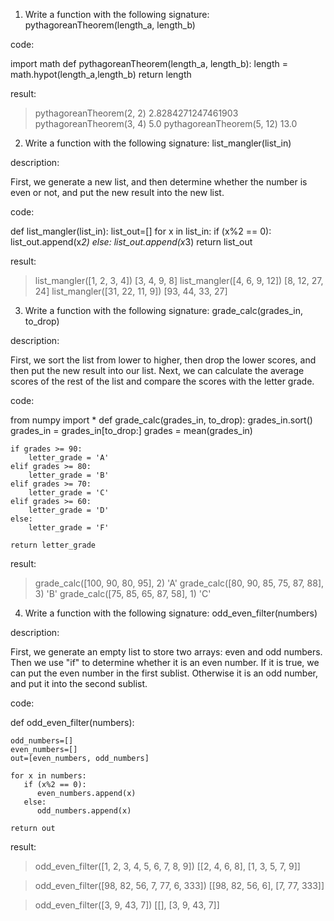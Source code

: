 1. Write a function with the following signature: pythagoreanTheorem(length_a, length_b)

code:

import math
def pythagoreanTheorem(length_a, length_b):
  length = math.hypot(length_a,length_b)
  return length
  
result:

> pythagoreanTheorem(2, 2)
2.8284271247461903
> pythagoreanTheorem(3, 4)
5.0
> pythagoreanTheorem(5, 12)
13.0




2. Write a function with the following signature: list_mangler(list_in)

description:

First, we generate a new list, and then determine whether the number is even or not, and put the new result into the new list.

code:

def list_mangler(list_in):
    list_out=[]
    for x in list_in:
       if (x%2 == 0):
          list_out.append(x*2)
       else:
          list_out.append(x*3)
    return list_out

result:

> list_mangler([1, 2, 3, 4])
[3, 4, 9, 8]
> list_mangler([4, 6, 9, 12])
[8, 12, 27, 24]
> list_mangler([31, 22, 11, 9])
[93, 44, 33, 27]




3. Write a function with the following signature: grade_calc(grades_in, to_drop)

description:

First, we sort the list from lower to higher, then drop the lower scores, and then put the new result into our list.
Next, we can calculate the average scores of the rest of the list and compare the scores with the letter grade.

code:

from numpy import *
def grade_calc(grades_in, to_drop):
    grades_in.sort()
    grades_in = grades_in[to_drop:]
    grades = mean(grades_in)

    if grades >= 90:
        letter_grade = 'A'
    elif grades >= 80:
        letter_grade = 'B'
    elif grades >= 70:
        letter_grade = 'C'
    elif grades >= 60:
        letter_grade = 'D'
    else:
        letter_grade = 'F'

    return letter_grade


result:

> grade_calc([100, 90, 80, 95], 2)
'A'
> grade_calc([80, 90, 85, 75, 87, 88], 3)
'B'
> grade_calc([75, 85, 65, 87, 58], 1)
'C'




4. Write a function with the following signature: odd_even_filter(numbers)

description:

First, we generate an empty list to store two arrays: even and odd numbers. Then we use "if" to determine whether it is an even number.
If it is true, we can put the even number in the first sublist. Otherwise it is an odd number, and put it into the second sublist.


code:

def odd_even_filter(numbers):

    odd_numbers=[]
    even_numbers=[]
    out=[even_numbers, odd_numbers]

    for x in numbers:
       if (x%2 == 0):
          even_numbers.append(x)
       else:
          odd_numbers.append(x)

    return out
    
result:

> odd_even_filter([1, 2, 3, 4, 5, 6, 7, 8, 9])
[[2, 4, 6, 8], [1, 3, 5, 7, 9]]

> odd_even_filter([98, 82, 56, 7, 77, 6, 333])
[[98, 82, 56, 6], [7, 77, 333]]

> odd_even_filter([3, 9, 43, 7])
[[], [3, 9, 43, 7]]
